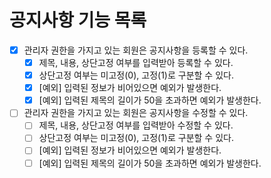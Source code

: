# 공지사항 기능 목록

* [x] 관리자 권한을 가지고 있는 회원은 공지사항을 등록할 수 있다.
  * [x] 제목, 내용, 상단고정 여부를 입력받아 등록할 수 있다.
  * [x] 상단고정 여부는 미고정(0), 고정(1)로 구분할 수 있다.
  * [x] [예외] 입력된 정보가 비어있으면 예외가 발생한다.
  * [x] [예외] 입력된 제목의 길이가 50을 초과하면 예외가 발생한다.
* [ ] 관리자 권한을 가지고 있는 회원은 공지사항을 수정할 수 있다.
  * [ ] 제목, 내용, 상단고정 여부를 입력받아 수정할 수 있다.
  * [ ] 상단고정 여부는 미고정(0), 고정(1)로 구분할 수 있다.
  * [ ] [예외] 입력된 정보가 비어있으면 예외가 발생한다.
  * [ ] [예외] 입력된 제목의 길이가 50을 초과하면 예외가 발생한다.